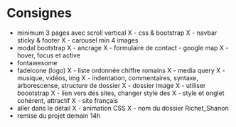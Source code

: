 # Consignes 

- minimum 3 pages avec scroll vertical
X - css & bootstrap
X - navbar sticky & footer
X - carousel min 4 images
- modal bootstrap
X - ancrage 
X - formulaire de contact - google map
X - hover, focus et active
- fontawesome 
- fadeicone (logo)
X - liste ordonnée chiffre romains
X - media query
X - musique, vidéos, img
X - indentation, commentaires, syntaxe, arborescense, structure de dossier
X - dossier image
X - utiliser boootstrap
X - lien vers des sites, changer style des <a>
X - style et onglet cohérent, attractif
X - site français
- aller dans le détail
X - animation CSS
X - nom du dossier Richet_Shanon
- remise du projet demain 14h